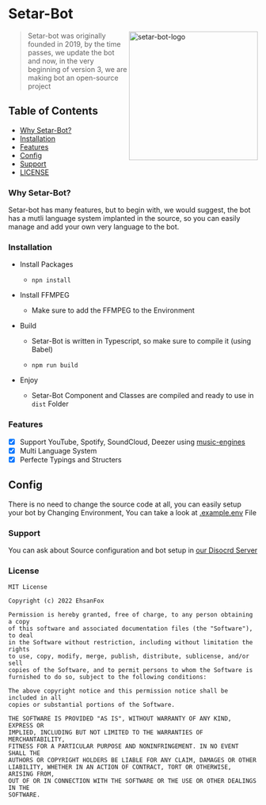 # Setar-Bot

<a href="https://github.com/Setar-Bot/bot/">
    <img src="https://github.com/Setar-Bot/bot/raw/main/img/logo.png" width="260" align="right" alt="setar-bot-logo">
</a>

> Setar-bot was originally founded in 2019, by the time passes, we update the bot and now, in the very beginning of version 3, we are making bot an open-source project

## Table of Contents
- [Why Setar-Bot?](#why-setar-bot)
- [Installation](#installation)
- [Features](#features)
- [Config](#config)
- [Support](#support)
- [LICENSE](#license)

### Why Setar-Bot?
Setar-bot has many features, but to begin with, we would suggest, the bot has a mutli language system implanted in the source, so you can easily manage and add your own very language to the bot.

### Installation

- Install Packages

    - `npn install`

- Install FFMPEG

    - Make sure to add the FFMPEG to the Environment

- Build

    - Setar-Bot is written in Typescript, so make sure to compile it (using Babel)

    - `npm run build`

- Enjoy

    - Setar-Bot Component and Classes are compiled and ready to use in `dist` Folder

### Features
- [x] Support YouTube, Spotify, SoundCloud, Deezer using [music-engines](https://npmjs.com/music-engines)
- [x] Multi Language System
- [x] Perfecte Typings and Structers

## Config
There is no need to change the source code at all, you can easily setup your bot by Changing Environment, You can take a look at [.example.env](https://github.com/SeTar-Bot/bot/blob/main/example.env) File
### Support
You can ask about Source configuration and bot setup in [our Disocrd Server](https://discord.gg/7jgfP6j4Tc)

### License
```
MIT License

Copyright (c) 2022 EhsanFox

Permission is hereby granted, free of charge, to any person obtaining a copy
of this software and associated documentation files (the "Software"), to deal
in the Software without restriction, including without limitation the rights
to use, copy, modify, merge, publish, distribute, sublicense, and/or sell
copies of the Software, and to permit persons to whom the Software is
furnished to do so, subject to the following conditions:

The above copyright notice and this permission notice shall be included in all
copies or substantial portions of the Software.

THE SOFTWARE IS PROVIDED "AS IS", WITHOUT WARRANTY OF ANY KIND, EXPRESS OR
IMPLIED, INCLUDING BUT NOT LIMITED TO THE WARRANTIES OF MERCHANTABILITY,
FITNESS FOR A PARTICULAR PURPOSE AND NONINFRINGEMENT. IN NO EVENT SHALL THE
AUTHORS OR COPYRIGHT HOLDERS BE LIABLE FOR ANY CLAIM, DAMAGES OR OTHER
LIABILITY, WHETHER IN AN ACTION OF CONTRACT, TORT OR OTHERWISE, ARISING FROM,
OUT OF OR IN CONNECTION WITH THE SOFTWARE OR THE USE OR OTHER DEALINGS IN THE
SOFTWARE.

```
